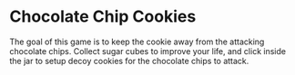 Chocolate Chip Cookies
=================
The goal of this game is to keep the cookie away from the attacking chocolate chips. Collect sugar cubes to improve your life, and click inside the jar to setup decoy cookies for the chocolate chips to attack.